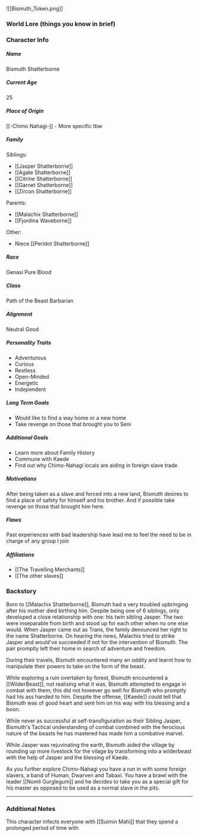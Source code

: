 ![[Bismuth_Token.png]]
### World Lore (things you know in brief)


### Character Info

##### Name 
Bismuth Shatterborne

##### Current Age
25

##### Place of Origin
[[-Chimo Nahagi-]] - More specific tbw

##### Family

Siblings: 
- [[Jasper Shatterborne]]
- [[Agate Shatterborne]]
- [[Citrine Shatterborne]]
- [[Garnet Shatterborne]]
- [[Zircon Shatterborne]]

Parents:
- [[Malachix Shatterborne]]
- [[Fjordina Waveborne]]

Other: 
- Niece [[Peridot Shatterborne]]

##### Race
Genasi Pure Blood

##### Class
Path of the Beast Barbarian

##### Alignment
Neutral Good

##### Personality Traits
- Adventurous
- Curious
- Restless
- Open-Minded
- Energetic
- Independent

##### Long Term Goals
- Would like to find a way home or a new home
- Take revenge on those that brought you to Seni

##### Additional Goals
- Learn more about Family History
- Commune with Kaede
- Find out why Chimo-Nahagi locals are aiding in foreign slave trade

##### Motivations
After being taken as a slave and forced into a new land, Bismuth desires to find a place of safety for himself and his brother. And if possible take revenge on those that brought him here.

##### Flaws
Past experiences with bad leadership have lead me to feel the need to be in charge of any group I join

##### Affiliations
- [[The Travelling Merchants]]
- [[The other slaves]]

### Backstory

Born to [[Malachix Shatterborne]], Bismuth had a very troubled upbringing after his mother died birthing him. Despite being one of 6 siblings, only developed a close relationship with one: his twin sibling Jasper. The two were inseparable from birth and stood up for each other when no one else would. When Jasper came out as Trans, the family denounced her right to the name Shatterborne. On hearing the news, Malachix tried to strike Jasper and would've succeeded if not for the intervention of Bismuth. The pair promptly left their home in search of adventure and freedom. 

During their travels, Bismuth encountered many an oddity and learnt how to manipulate their powers to take on the form of the beast. 

While exploring a ruin overtaken by forest, Bismuth encountered a [[WilderBeast]], not realising what it was, Bismuth attempted to engage in combat with them; this did not however go well for Bismuth who promptly had his ass handed to him. Despite the offense, [[Kaede]] could tell that Bismuth was of good heart and sent him on his way with his blessing and a boon.

While never as successful at self-transfiguration as their Sibling Jasper, Bismuth's Tactical understanding of combat combined with the ferocious nature of the beasts he has mastered has made him a combative marvel. 

While Jasper was rejuvinating the earth, Bismuth aided the village by rounding up more livestock for the vilage by transforming into a wilderbeast with the help of Jasper and the blessing of Kaede.


As you further explore Chimo-Nahagi you have a run in with some foreign slavers, a band of Human, Dwarven and Tabaxi. You have a brawl with the leader [[Nomli Gurglegum]] and he decides to take you as a special gift for his master as opposed to be used as a normal slave in the pits. 



---
### Additional Notes
This character infects everyone with [[Suimin Mahi]] that they spend a prolonged period of time with